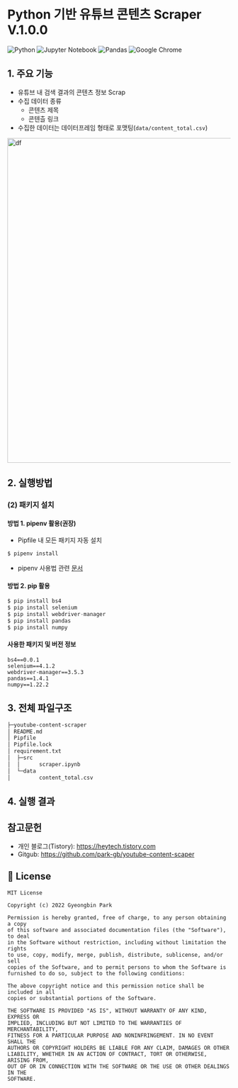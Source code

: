 # Python 기반 유튜브 콘텐츠 Scraper V.1.0.0
![Python](https://img.shields.io/badge/python-3670A0?style=for-the-badge&logo=python&logoColor=ffdd54)
![Jupyter Notebook](https://img.shields.io/badge/jupyter-%23FA0F00.svg?style=for-the-badge&logo=jupyter&logoColor=white)
![Pandas](https://img.shields.io/badge/pandas-%23150458.svg?style=for-the-badge&logo=pandas&logoColor=white)
![Google Chrome](https://img.shields.io/badge/Google%20Chrome-4285F4?style=for-the-badge&logo=GoogleChrome&logoColor=white)

## 1. 주요 기능
- 유튜브 내 검색 결과의 콘텐츠 정보 Scrap
- 수집 데이터 종류
  - 콘텐츠 제목
  - 콘텐츨 링크
- 수집한 데이터는 데이터프레임 형태로 포맷팅(`data/content_total.csv`)
<img width="733" alt="df" src="https://user-images.githubusercontent.com/80144296/157045209-3e990144-5df5-4ded-9827-d7072b67eed4.png">

## 2. 실행방법 
### (2) 패키지 설치
#### 방법 1. pipenv 활용(권장)
- Pipfile 내 모든 패키지 자동 설치
```python
$ pipenv install
```
- pipenv 사용법 관련 [문서](https://heytech.tistory.com/320)

#### 방법 2. pip 활용
```python
$ pip install bs4
$ pip install selenium
$ pip install webdriver-manager
$ pip install pandas
$ pip install numpy
```
#### 사용한 패키지 및 버전 정보
```
bs4==0.0.1
selenium==4.1.2
webdriver-manager==3.5.3
pandas==1.4.1
numpy==1.22.2
```

## 3. 전체 파일구조
``` bash
├─youtube-content-scraper
│ README.md
│ Pipfile
│ Pipfile.lock
│ requirement.txt
│  ├─src
│  │      scraper.ipynb
│  └─data
│         content_total.csv
```

## 4. 실행 결과


## 참고문헌
- 개인 블로그(Tistory): https://heytech.tistory.com
- Gitgub: https://github.com/park-gb/youtube-content-scaper

## 📝 License
```
MIT License

Copyright (c) 2022 Gyeongbin Park

Permission is hereby granted, free of charge, to any person obtaining a copy
of this software and associated documentation files (the "Software"), to deal
in the Software without restriction, including without limitation the rights
to use, copy, modify, merge, publish, distribute, sublicense, and/or sell
copies of the Software, and to permit persons to whom the Software is
furnished to do so, subject to the following conditions:

The above copyright notice and this permission notice shall be included in all
copies or substantial portions of the Software.

THE SOFTWARE IS PROVIDED "AS IS", WITHOUT WARRANTY OF ANY KIND, EXPRESS OR
IMPLIED, INCLUDING BUT NOT LIMITED TO THE WARRANTIES OF MERCHANTABILITY,
FITNESS FOR A PARTICULAR PURPOSE AND NONINFRINGEMENT. IN NO EVENT SHALL THE
AUTHORS OR COPYRIGHT HOLDERS BE LIABLE FOR ANY CLAIM, DAMAGES OR OTHER
LIABILITY, WHETHER IN AN ACTION OF CONTRACT, TORT OR OTHERWISE, ARISING FROM,
OUT OF OR IN CONNECTION WITH THE SOFTWARE OR THE USE OR OTHER DEALINGS IN THE
SOFTWARE.
```
